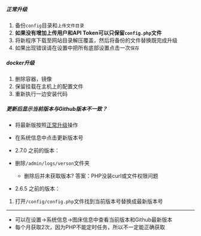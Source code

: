 ##### 正常升级
1. 备份`config`目录和`上传文件目录`
2. **如果没有增加上传用户和API Token可以只保留`config.php`文件**
3. 将新程序下载至网站目录解压覆盖，然后将备份的文件替换既完成升级
4. 如果出现错误请在设置中把所有底部设置点击一次`保存`

##### docker升级
1. 删除容器，镜像
2. 保留挂载在主机上的配置文件
3. 重新执行一边安装代码

##### 更新后显示当前版本与Github版本不一致？

- 将最新版按照[正常升级](#正常升级)操作
- 在系统信息中点击更新版本号

- 2.7.0 之前的版本：
-  删除`/admin/logs/verson`文件夹
   - 删除后并未获取版本? 答案：PHP没装curl或文件权限问题

- 2.6.5 之前的版本：
1. 打开`/config/config.php`文件找到当前版本号替换成最新版本号

*****
- 可以在设置->系统信息->图床信息中查看当前版本和Github最新版本
- 每个月获取2次，因为PHP不能定时任务，所以不一定能正确获取